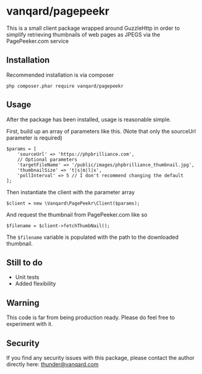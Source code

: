 # vanqard/pagepeekr

This is a small client package wrapped around GuzzleHttp in order to simplify
retrieving thumbnails of web pages as JPEGS via the PagePeeker.com service

## Installation

Recommended installation is via composer

    php composer.phar require vanqard/pagepeekr

## Usage

After the package has been installed, usage is reasonable simple.

First, build up an array of parameters like this.
(Note that only the sourceUrl parameter is required)

    $params = [
        'sourceUrl' => 'https://phpbrilliance.com',
        // Optional parameters
        'targetFileName' => '/public/images/phpbrilliance_thumbnail.jpg',
        'thumbnailSize' => 't|s|m|l|x',
        'pollInterval' => 5 // I don't recommend changing the default
    ];

Then instantiate the client with the parameter array

    $client = new \Vanqard\PagePeekr\Client($params);

And request the thumbnail from PagePeeker.com like so

    $filename = $client->fetchThumbNail();

The `$filename` variable is populated with the path to the downloaded thumbnail.

## Still to do

 * Unit tests
 * Added flexibility

## Warning

This code is far from being production ready. Please do feel free to experiment with it.

## Security

If you find any security issues with this package, please contact the author directly here: <thunder@vanqard.com>
